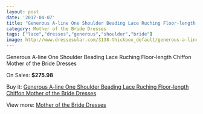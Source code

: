 ```yaml
---
layout: post
date: '2017-04-07'
title: "Generous A-line One Shoulder Beading Lace Ruching Floor-length Chiffon Mother of the Bride Dresses"
category: Mother of the Bride Dresses
tags: ["lace","dresses","generous","shoulder","bride"]
image: http://www.dressesular.com/3138-thickbox_default/generous-a-line-one-shoulder-beading-lace-ruching-floor-length-chiffon-mother-of-the-bride-dresses.jpg
---
```

Generous A-line One Shoulder Beading Lace Ruching Floor-length Chiffon Mother of the Bride Dresses

On Sales: **$275.98**
<a href="https://www.dressesular.com/mother-of-the-bride-dresses/1150-generous-a-line-one-shoulder-beading-lace-ruching-floor-length-chiffon-mother-of-the-bride-dresses.html"><amp-img layout="responsive" width="600" height="600" src="//www.dressesular.com/3138-thickbox_default/generous-a-line-one-shoulder-beading-lace-ruching-floor-length-chiffon-mother-of-the-bride-dresses.jpg" alt="Generous A-line One Shoulder Beading Lace Ruching Floor-length Chiffon Mother of the Bride Dresses 0" /></a>
<a href="https://www.dressesular.com/mother-of-the-bride-dresses/1150-generous-a-line-one-shoulder-beading-lace-ruching-floor-length-chiffon-mother-of-the-bride-dresses.html"><amp-img layout="responsive" width="600" height="600" src="//www.dressesular.com/3140-thickbox_default/generous-a-line-one-shoulder-beading-lace-ruching-floor-length-chiffon-mother-of-the-bride-dresses.jpg" alt="Generous A-line One Shoulder Beading Lace Ruching Floor-length Chiffon Mother of the Bride Dresses 1" /></a>
<a href="https://www.dressesular.com/mother-of-the-bride-dresses/1150-generous-a-line-one-shoulder-beading-lace-ruching-floor-length-chiffon-mother-of-the-bride-dresses.html"><amp-img layout="responsive" width="600" height="600" src="//www.dressesular.com/3139-thickbox_default/generous-a-line-one-shoulder-beading-lace-ruching-floor-length-chiffon-mother-of-the-bride-dresses.jpg" alt="Generous A-line One Shoulder Beading Lace Ruching Floor-length Chiffon Mother of the Bride Dresses 2" /></a>

Buy it: [Generous A-line One Shoulder Beading Lace Ruching Floor-length Chiffon Mother of the Bride Dresses](https://www.dressesular.com/mother-of-the-bride-dresses/1150-generous-a-line-one-shoulder-beading-lace-ruching-floor-length-chiffon-mother-of-the-bride-dresses.html "Generous A-line One Shoulder Beading Lace Ruching Floor-length Chiffon Mother of the Bride Dresses")

View more: [Mother of the Bride Dresses](https://www.dressesular.com/6-mother-of-the-bride-dresses "Mother of the Bride Dresses")